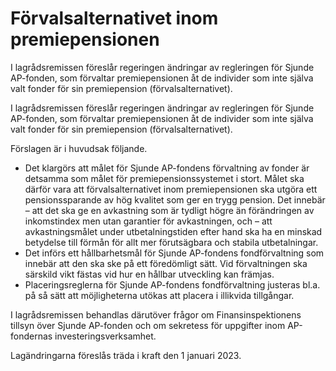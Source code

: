 # Förvalsalternativet inom premiepensionen

I lagrådsremissen föreslår regeringen ändringar av regleringen för Sjunde AP-fonden, som förvaltar premiepensionen åt de individer som inte själva valt fonder för sin premiepension (förvalsalternativet).

I lagrådsremissen föreslår regeringen ändringar av regleringen för Sjunde AP-fonden, som förvaltar premiepensionen åt de individer som inte själva valt fonder för sin premiepension (förvalsalternativet).

Förslagen är i huvudsak följande.

* Det klargörs att målet för Sjunde AP-fondens förvaltning av fonder är detsamma som målet för premiepensionssystemet i stort. Målet ska därför vara att förvalsalternativet inom premiepensionen ska utgöra ett pensionssparande av hög kvalitet som ger en trygg pension. Det innebär
– att det ska ge en avkastning som är tydligt högre än förändringen av inkomstindex men utan garantier för avkastningen, och
– att avkastningsmålet under utbetalningstiden efter hand ska ha en minskad betydelse till förmån för allt mer förutsägbara och stabila utbetalningar.
* Det införs ett hållbarhetsmål för Sjunde AP-fondens fondförvaltning som innebär att den ska ske på ett föredömligt sätt. Vid förvaltningen ska särskild vikt fästas vid hur en hållbar utveckling kan främjas.
* Placeringsreglerna för Sjunde AP-fondens fondförvaltning justeras bl.a. på så sätt att möjligheterna utökas att placera i illikvida tillgångar.

I lagrådsremissen behandlas därutöver frågor om Finansinspektionens tillsyn över Sjunde AP-fonden och om sekretess för uppgifter inom AP-fondernas investeringsverksamhet.

Lagändringarna föreslås träda i kraft den 1 januari 2023.
